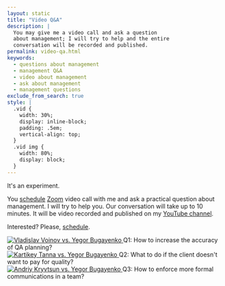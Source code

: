```yaml
---
layout: static
title: "Video Q&A"
description: |
  You may give me a video call and ask a question
  about management; I will try to help and the entire
  conversation will be recorded and published.
permalink: video-qa.html
keywords:
  - questions about management
  - management Q&A
  - video about management
  - ask about management
  - management questions
exclude_from_search: true
style: |
  .vid {
    width: 30%;
    display: inline-block;
    padding: .5em;
    vertical-align: top;
  }
  .vid img {
    width: 80%;
    display: block;
  }
---
```


It's an experiment.

You [schedule](mailto:video-qa@yegor256.com)
[Zoom](https://zoom.us/) video call with me and ask a practical
question about management.
I will try to help you.
Our conversation will take up to 10 minutes.
It will be video recorded and published on my
[YouTube channel](https://www.youtube.com/playlist?list=PLaIsQH4uc08w6n3bGt6dJKhk2SCORdBKj).

Interested? Please, [schedule](mailto:video-qa@yegor256.com).

<div class="vid">
  <a href="https://www.youtube.com/watch?v=vfTgEQJOBcI">
    <img src="https://i.ytimg.com/vi/vfTgEQJOBcI/mqdefault.jpg"
      alt="Vladislav Voinov vs. Yegor Bugayenko"/>
  </a>
  Q1: How to increase the accuracy of QA planning?
</div>
<div class="vid">
  <a href="https://www.youtube.com/watch?v=3HvGVT5NDJA">
    <img src="https://i.ytimg.com/vi/3HvGVT5NDJA/mqdefault.jpg"
      alt="Kartikey Tanna vs. Yegor Bugayenko"/>
  </a>
  Q2: What to do if the client doesn't want to pay for quality?
</div>
<div class="vid">
  <a href="https://www.youtube.com/watch?v=AEy_6DK6nLk">
    <img src="https://i.ytimg.com/vi/AEy_6DK6nLk/mqdefault.jpg"
      alt="Andriy Kryvtsun vs. Yegor Bugayenko"/>
  </a>
  Q3: How to enforce more formal communications in a team?
</div>


